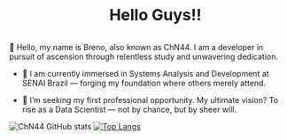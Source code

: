 <!--título-->
<div id="user-content-toc">
  <ul align="center">
    <summary><h1 style="display: inline-block">Hello Guys!!</h1></summary>
</div>

<!-- Presentation -->
<p>
 👋 Hello, my name is Breno, also known as ChN44. I am a developer in pursuit of ascension through relentless study and unwavering dedication.

  - 🌱 I am currently immersed in Systems Analysis and Development at SENAI Brazil — forging my foundation where others merely attend.

  - 🔭 I’m seeking my first professional opportunity. My ultimate vision? To rise as a Data Scientist — not by chance, but by sheer will.
</p>




<!--
**ChN44/ChN44** is a ✨ _special_ ✨ repository because its `README.md` (this file) appears on your GitHub profile.

Here are some ideas to get you started:

- 🔭 I’m currently working on ...
- 🌱 I’m currently learning ...
- 👯 I’m looking to collaborate on ...
- 🤔 I’m looking for help with ...
- 💬 Ask me about ...
- 📫 How to reach me: ...
- 😄 Pronouns: ...
- ⚡ Fun fact: ...
-->
![ChN44 GitHub stats](https://github-readme-stats.vercel.app/api?username=ChN44&show_icons=true&theme=shadow_red)
[![Top Langs](https://github-readme-stats.vercel.app/api/top-langs/?username=ChN44&show_icons=true&theme=shadow_red)](https://github.com/ChN44/github-readme-stats)

